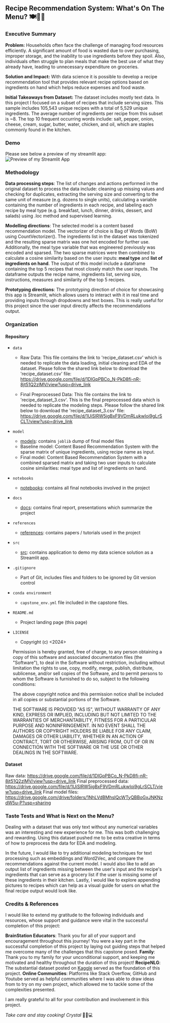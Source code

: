 ## Recipe Recommendation System: What's On The Menu? 🍽️👩‍🍳


### Executive Summary

**Problem:** Households often face the challenge of managing food resources efficiently. A significant amount of food is wasted due to over purchasing, improper storage, and the inability to use ingredients before they spoil. Also, individuals often struggle to plan meals that make the best use of what they already have, leading to unnecessary expenditure on groceries.

**Solution and Impact:** With data science it is possible to develop a recipe recommendation tool that provides relevant recipe options based on ingredients on hand which helps reduce expenses and food waste.

**Initial Takeaways from Dataset:** The dataset includes mostly text data. In this project I focused on a subset of recipes that include serving sizes. This sample includes 105,543 unique recipes with a total of 5,529 unique ingredients. The average number of ingredients per recipe from this subset is ~8. The top 10 frequent occurring words include: salt, pepper, onion, cheese, cream, sugar, butter, water, chicken, and oil, which are staples commonly found in the kitchen. 

### Demo

Please see below a preview of my streamlit app:
![Preview of my Streamlit App](streamlit_app_preview.jpeg)


### Methodology

**Data processing steps**: The list of changes and actions performed in the original dataset to process the data include: cleaning up missing values and checking for duplicates, extracting the serving size and converting to the same unit of measure (e.g. dozens to single units), calculating a variable containing the number of ingredients in each recipe, and labeling each recipe by meal type (e.g. breakfast, lunch, dinner, drinks, dessert, and salads) using .loc method and supervised learning.

**Modelling directions**: The selected model is a content based recommendation model. The vectorizer of choice is Bag of Words (BoW) using CountVectorizer(). The ingredients list in the dataset was tokenized and the resulting sparse matrix was one hot encoded for further use. Additionally, the meal type variable that was engineered previously was encoded and sparsed. The two sparse matrices were then combined to calculate a cosine similarity based on the user inputs: **meal type** and **list of ingredients on hand**. The output of this model include a dataframe containing the top 5 recipes that most closely match the user inputs. The dataframe outputs the recipe name, ingredients list, serving size, instructions, measures and similarity of the top 5 recipes.

**Prototyping directions**: The prototyping direction of choice for showcasing this app is Streamlit, which allows users to interact with it in real time and providing inputs through dropdowns and text boxes. This is really useful for this project since the user input directly affects the recommendations output. 


### Organization

#### Repository 

* `data` 
    - Raw Data: This file contains the link to 'recipe_dataset.csv' which is needed to replicate the data loading, initial cleaning and EDA of the dataset. Please follow the shared link below to download the 'recipe_dataset.csv' file: https://drive.google.com/file/d/1DlGpPBCo_N-PkD8fi-nR-8jt51Q2zlMV/view?usp=drive_link

    - Final Preprocessed Data: This file contains the link to 'recipe_dataset_3.csv'. This is the final preprocessed data which is needed to replicate the modeling steps. Please follow the shared link below to download the 'recipe_dataset_3.csv' file: https://drive.google.com/file/d/1UiSlRW5jgBxF9VDmRLukwIoj9gLrSCLT/view?usp=drive_link 

* `model`
    - [models](https://github.com/crystgh/capstone_repo/tree/main/models): contains `joblib` dump of final model files
    - Baseline model: Content Based Recommendation System with the sparse matrix of unique ingredients, using recipe name as input.
    - Final model: Content Based Recommendation System with a combined sparsed matrix and taking two user inputs to calculate cosine similarities: meal type and list of ingredients on hand.


* `notebooks`
    - [notebooks](https://github.com/crystgh/capstone_repo/tree/main/notebooks): contains all final notebooks involved in the project

* `docs`
    - [docs](https://github.com/crystgh/capstone_repo/tree/main/docs): contains final report, presentations which summarize the project

* `references`
    - [references](https://github.com/crystgh/capstone_repo/tree/main/references): contains papers / tutorials used in the project

* `src`
    - [src](https://github.com/crystgh/capstone_repo/tree/main/src): contains application to demo my data science solution as a Streamlit app.

* `.gitignore`
    - Part of Git, includes files and folders to be ignored by Git version control

* `conda environment`
    - `capstone_env.yml` file included in the capstone files.

* `README.md`
    - Project landing page (this page)

* `LICENSE`
    - Copyright (c) <2024> <crystalgilherrera>

    Permission is hereby granted, free of charge, to any person obtaining a copy of this software and associated documentation files (the "Software"), to deal in the Software without restriction, including without limitation the rights to use, copy, modify, merge, publish, distribute, sublicense, and/or sell copies of the Software, and to permit persons to whom the Software is furnished to do so, subject to the following conditions:

    The above copyright notice and this permission notice shall be included in all copies or substantial portions of the Software.

    THE SOFTWARE IS PROVIDED "AS IS", WITHOUT WARRANTY OF ANY KIND, EXPRESS OR IMPLIED, INCLUDING BUT NOT LIMITED TO THE WARRANTIES OF MERCHANTABILITY, FITNESS FOR A PARTICULAR PURPOSE AND NONINFRINGEMENT. IN NO EVENT SHALL THE AUTHORS OR COPYRIGHT HOLDERS BE LIABLE FOR ANY CLAIM, DAMAGES OR OTHER LIABILITY, WHETHER IN AN ACTION OF CONTRACT, TORT OR OTHERWISE, ARISING FROM, OUT OF OR IN CONNECTION WITH THE SOFTWARE OR THE USE OR OTHER DEALINGS IN THE SOFTWARE.

#### Dataset

Raw data: https://drive.google.com/file/d/1DlGpPBCo_N-PkD8fi-nR-8jt51Q2zlMV/view?usp=drive_link
Final preprocessed data: https://drive.google.com/file/d/1UiSlRW5jgBxF9VDmRLukwIoj9gLrSCLT/view?usp=drive_link 
Final model files: https://drive.google.com/drive/folders/1NhLVdBMhsIQcWTyQBBoGxJNKNzdW5u-P?usp=sharing 

### Taste Tests and What is Next on the Menu?

Dealing with a dataset that was only text without any numerical variables was an interesting and new experience for me. This was both challenging and rewarding. Using this dataset pushed me to be extra creative in terms of how to preprocess the data for EDA and modeling.

In the future, I would like to try additional modeling techniques for text processing such as embeddings and Word2Vec, and compare the recommendations against the current model. I would also like to add an output list of ingredients missing between the user's input and the recipe's ingredients that can serve as a grocery list if the user is missing some of these ingredients in their kitchen. Lastly, I would like to explore appending pictures to recipes which can help as a visual guide for users on what the final recipe output would look like.

### Credits & References

I would like to extend my gratitude to the following individuals and resources, whose support and guidance were vital in the successful completion of this project:

**BrainStation Educators**: Thank you for all of your support and encouragement throughout this journey! You were a key part in the successful completion of this project by laying out guiding steps that helped me overcome many of the challenges that this capstone posed.
**Family**: Thank you to my family for your unconditional support, and keeping me motivated and healthy throughout the duration of this project!
**RecipeNLG**: The substantial dataset posted on [Kaggle](https://www.kaggle.com/datasets/paultimothymooney/recipenlg) served as the foundation of this project.
**Online Communities**: Platforms like Stack Overflow, GitHub and Youtube served as helpful communities where I was able to draw ideas from to try on my own project, which allowed me to tackle some of the complexities presented.

I am really grateful to all for your contribution and involvement in this project. 

*Take care and stay cooking!*
*Crystal* 👩‍🍳💻
